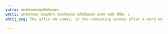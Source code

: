```yaml
---
sutra: प्रस्थोत्तरपदपलद्यादिकोपधादण्
vRtti: प्रस्थोत्तरपदात् पलद्यादिभ्यः ककारोपधाच्च प्रातिपदिकादण् प्रत्ययो भवति शैषिकः ॥
vRtti_eng: The affix अण् comes, in the remaining senses after a word ending with प्रस्थ, after the words पलदी &c, and after a word having a penultimate क, whether these words express villages of North folk or not.

---
```


